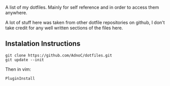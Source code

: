 A list of my dotfiles. Mainly for self reference and in order to access them
anywhere.

A lot of stuff here was taken from other dotfile repositories on github,
I don't take credit for any well written sections of the files here.

## Instalation Instructions
    git clone https://github.com/AdnoC/dotfiles.git
    git update --init
Then in vim:

    PluginInstall
